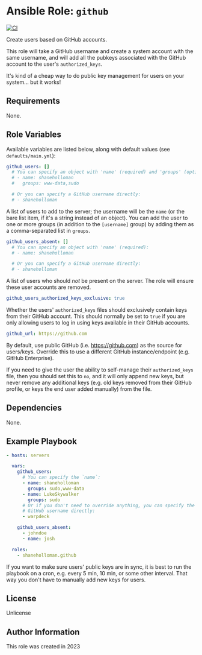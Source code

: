 # Ansible Role: `github`

[![CI](https://github.com/shaneholloman/ansible-role-github/actions/workflows/ci.yml/badge.svg)](https://github.com/shaneholloman/ansible-role-github/actions/workflows/ci.yml)

Create users based on GitHub accounts.

This role will take a GitHub username and create a system account with the same username, and will add all the pubkeys associated with the GitHub account to the user's `authorized_keys`.

It's kind of a cheap way to do public key management for users on your system... but it works!

## Requirements

None.

## Role Variables

Available variables are listed below, along with default values (see `defaults/main.yml`):

```yml
github_users: []
  # You can specify an object with 'name' (required) and 'groups' (optional):
  # - name: shaneholloman
  #   groups: www-data,sudo

  # Or you can specify a GitHub username directly:
  # - shaneholloman
```

A list of users to add to the server; the username will be the `name` (or the bare list item, if it's a string instead of an object). You can add the user to one or more groups (in addition to the `[username]` group) by adding them as a comma-separated list in `groups`.

```yml
github_users_absent: []
  # You can specify an object with 'name' (required):
  # - name: shaneholloman

  # Or you can specify a GitHub username directly:
  # - shaneholloman
```

A list of users who should _not_ be present on the server. The role will ensure these user accounts are removed.

```yml
github_users_authorized_keys_exclusive: true
```

Whether the users' `authorized_keys` files should exclusively contain keys from their GitHub account. This should normally be set to `true` if you are only allowing users to log in using keys available in their GitHub accounts.

```yml
github_url: https://github.com
```

By default, use public GitHub (i.e. <https://github.com>) as the source for users/keys. Override this to use a different GitHub instance/endpoint (e.g. GitHub Enterprise).

If you need to give the user the ability to self-manage their `authorized_keys` file, then you should set this to `no`, and it will only append new keys, but never remove any additional keys (e.g. old keys removed from their GitHub profile, or keys the end user added manually) from the file.

## Dependencies

None.

## Example Playbook

```yml
- hosts: servers

  vars:
    github_users:
      # You can specify the `name`:
      - name: shaneholloman
        groups: sudo,www-data
      - name: LukeSkywalker
        groups: sudo
      # Or if you don't need to override anything, you can specify the
      # GitHub username directly:
      - warpdeck

    github_users_absent:
      - johndoe
      - name: josh

  roles:
    - shaneholloman.github
```

If you want to make sure users' public keys are in sync, it is best to run the playbook on a cron, e.g. every 5 min, 10 min, or some other interval. That way you don't have to manually add new keys for users.

## License

Unlicense

## Author Information

This role was created in 2023
